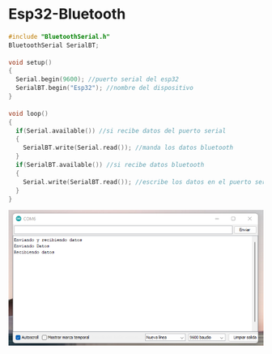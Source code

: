 # Esp32-Bluetooth

```c++
#include "BluetoothSerial.h"
BluetoothSerial SerialBT;

void setup()
{
  Serial.begin(9600); //puerto serial del esp32
  SerialBT.begin("Esp32"); //nombre del dispositivo
}

void loop()
{
  if(Serial.available()) //si recibe datos del puerto serial
  {
    SerialBT.write(Serial.read()); //manda los datos bluetooth
  }
  if(SerialBT.available()) //si recibe datos bluetooth
  {
    Serial.write(SerialBT.read()); //escribe los datos en el puerto serial
  }
}
```
<img src="https://github.com/IDiegoUlises/Esp32-Bluetooth/blob/main/Images/Puerto-Serial.png" />
